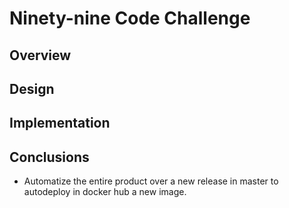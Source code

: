 # Ninety-nine Code Challenge

## Overview

## Design

## Implementation

## Conclusions

* Automatize the entire product over a new release in master to autodeploy in docker hub a new image.
